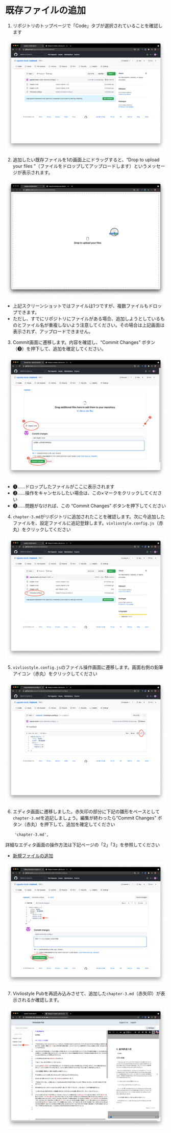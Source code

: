 # 既存ファイルの追加

1. リポジトリのトップページで「Code」タブが選択されていることを確認します

![ ](images/file-operation/adding-existing-files/fig-1.png)

2. 追加したい既存ファイルを1の画面上にドラッグすると、“Drop to upload your files ”（ファイルをドロップしてアップロードします）というメッセージが表示されます。

![ ](images/file-operation/adding-existing-files/fig-2.png)

- 上記スクリーンショットではファイルは1つですが、複数ファイルもドロップできます。
- ただし、すでにリポジトリにファイルがある場合、追加しようとしているものとファイル名が重複しないよう注意してください。その場合は上記画面は表示されず、アップロードできません。


3. Commit画面に遷移します。内容を確認し、“Commit Changes” ボタン（❸）を押下して、追加を確定してください。

![ ](images/file-operation/adding-existing-files/fig-3.png)

- ❶……ドロップしたファイルがここに表示されます
- ❷……操作をキャンセルしたい場合は、この×マークをクリックしてください
- ❸……問題がなければ、この “Commit Changes” ボタンを押下してください


4. `chapter-3.md`がリポジトリに追加されたことを確認します。次に今追加したファイルを、設定ファイルに追記登録します。`vivliostyle.config.js`（赤丸）をクリックしてください

![ ](images/file-operation/adding-existing-files/fig-4.png)

5. `vivliostyle.config.js`のファイル操作画面に遷移します。画面右側の鉛筆アイコン（赤丸）をクリックしてください

![ ](images/file-operation/adding-existing-files/fig-5.png)

6. エディタ画面に遷移しました。赤矢印の部分に下記の雛形をペースとして`chapter-3.md`を追記しましょう。編集が終わったら“Commit Changes” ボタン（赤丸）を押下して、追加を確定してください

```
    'chapter-3.md',
```

詳細なエディタ画面の操作方法は下記ページの「2」「3」を参照してください

- [新規ファイルの追加](/ja/file-operation/adding-a-new-file.md)



![ ](images/file-operation/adding-existing-files/fig-6.png)

7. Vivliostyle Pubを再読み込みさせて、追加した`chapter-3.md`（赤矢印）が表示されるか確認します。

![ ](images/file-operation/adding-existing-files/fig-7.png)